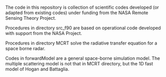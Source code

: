 The code in this repository is collection of scientific codes developed
(or adapted from existing codes) under funding from the
NASA Remote Sensing Theory Project.

Procedures in directory src_f90 are based on operational code developed
with support from the NASA  Project.

Procedures in directory MCRT solve the radiative transfer equation for
a space borne radar.

Codes in forwardModel are a general space-borne simulation model. The multiple
scattering model is not that in MCRT directory, but the 1D fast model
of Hogan and Battaglia.
